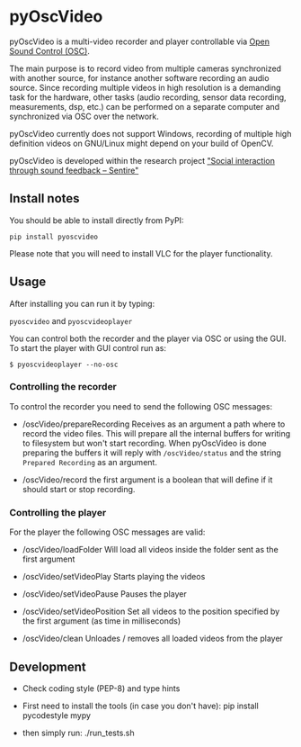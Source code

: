# pyOscVideo

pyOscVideo is a multi-video recorder and player controllable via [Open Sound Control (OSC)](https://opensoundcontrol.stanford.edu/).

The main purpose is to record video from multiple cameras synchronized with another source, for instance another software recording an audio source. Since recording multiple videos in high resolution is a demanding task for the hardware, other tasks (audio recording, sensor data recording, measurements, dsp, etc.) can be performed on a separate computer and synchronized via OSC over the network.

pyOscVideo currently does not support Windows, recording of multiple high definition videos on GNU/Linux might depend on your build of OpenCV.

pyOscVideo is developed within the research project ["Social interaction through sound feedback – Sentire"](https://www.musikundmedien.hu-berlin.de/de/musikwissenschaft/systematik/projekte/sentire-soziale-interaktion-durch-klang-feedback)

## Install notes

You should be able to install directly from PyPI:

`pip install pyoscvideo`

Please note that you will need to install VLC for the player functionality.

## Usage

After installing you can run it by typing:

`pyoscvideo` and `pyoscvideoplayer`

You can control both the recorder and the player via OSC or using the GUI.
To start the player with GUI control run as:

`$ pyoscvideoplayer --no-osc`

### Controlling the recorder

To control the recorder you need to send the following OSC messages:

* /oscVideo/prepareRecording
    Receives as an argument a path where to record the video files.
    This will prepare all the internal buffers for writing to filesystem but won't start recording.
    When pyOscVideo is done preparing the buffers it will reply with `/oscVideo/status` and the string 
    `Prepared Recording` as an argument.

* /oscVideo/record
   the first argument is a boolean that will define if it should start or stop recording.

### Controlling the player

For the player the following OSC messages are valid:

* /oscVideo/loadFolder
    Will load all videos inside the folder sent as the first argument

* /oscVideo/setVideoPlay
    Starts playing the videos

* /oscVideo/setVideoPause
    Pauses the player

* /oscVideo/setVideoPosition
    Set all videos to the position specified by the first argument (as time in milliseconds)

* /oscVideo/clean
    Unloades / removes all loaded videos from the player

## Development

* Check coding style (PEP-8) and type hints

* First need to install the tools (in case you don't have):
        pip install pycodestyle mypy 

* then simply run:
        ./run_tests.sh 
